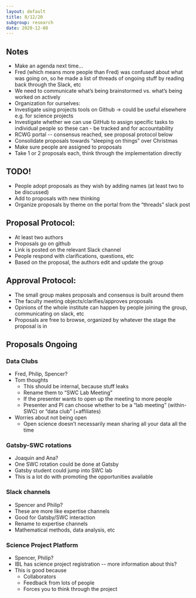 ```yaml
---
layout: default
title: 8/12/20
subgroup: research
date: 2020-12-08
---
```


## Notes

- Make an agenda next time…
- Fred (which means more people than Fred) was confused about what was going on, so he made a list of threads of ongoing stuff by reading back through the Slack, etc
- We need to communicate what’s being brainstormed vs. what’s being worked on actively
- Organization for ourselves:
- Investigate using projects tools on Github → could be useful elsewhere e.g. for science projects
- Investigate whether we can use GitHub to assign specific tasks to individual people so these can - be tracked and for accountability
- RCWG portal -- consensus reached, see proposal protocol below
- Consolidate proposals towards “sleeping on things” over Christmas
- Make sure people are assigned to proposals
- Take 1 or 2 proposals each, think through the implementation directly

## TODO!
- People adopt proposals as they wish by adding names (at least two to be discussed)
- Add to proposals with new thinking
- Organize proposals by theme on the portal from the “threads” slack post

## Proposal Protocol:
- At least two authors
- Proposals go on github
- Link is posted on the relevant Slack channel
- People respond with clarifications, questions, etc
- Based on the proposal, the authors edit and update the group

## Approval Protocol:
- The small group makes proposals and consensus is built around them
- The faculty meeting objects/clarifies/approves proposals
- Opinions of the whole institute can happen by people joining the group, communicating on slack, etc
- Proposals are free to browse, organized by whatever the stage the proposal is in

## Proposals Ongoing

### Data Clubs
- Fred, Philip, Spencer?
- Tom thoughts
	- This should be internal, because stuff leaks
	- Rename them to “SWC Lab Meeting”
	- If the presenter wants to open up the meeting to more people
	- Presenter and PI can choose whether to be a “lab meeting” (within-SWC) or “data club” (+affiliates)
- Worries about not being open
	- Open science doesn’t necessarily mean sharing all your data all the time

### Gatsby-SWC rotations
- Joaquin and Ana?
- One SWC rotation could be done at Gatsby
- Gatsby student could jump into SWC lab
- This is a lot do with promoting the opportunities available

### Slack channels
- Spencer and Philip?
- These are more like expertise channels
- Good for Gatsby/SWC interaction
- Rename to expertise channels
- Mathematical methods, data analysis, etc

### Science Project Platform
- Spencer, Philip?
- IBL has science project registration -- more information about this?
- This is good because
  - Collaborators
  - Feedback from lots of people
  - Forces you to think through the project
